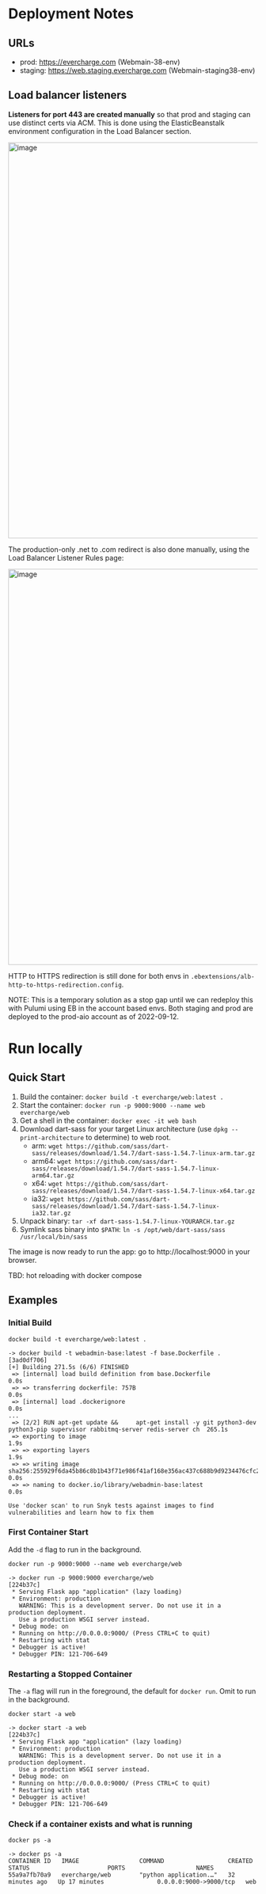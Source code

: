 # Deployment Notes

## URLs

- prod: https://evercharge.com (Webmain-38-env)
- staging: https://web.staging.evercharge.com (Webmain-staging38-env)

## Load balancer listeners

**Listeners for port 443 are created manually** so that prod and staging can use distinct certs via ACM. This is done using the ElasticBeanstalk environment configuration in the Load Balancer section.

<img width="800" alt="image" src="https://user-images.githubusercontent.com/67282/189787043-89dce047-e9b1-4112-a843-f5ff38fe9f97.png">

The production-only .net to .com redirect is also done manually, using the Load Balancer Listener Rules page:

<img width="800" alt="image" src="https://user-images.githubusercontent.com/67282/189786347-f771ccf0-58cc-4dec-be6f-4a18ac54c87b.png">

HTTP to HTTPS redirection is still done for both envs in `.ebextensions/alb-http-to-https-redirection.config`.

NOTE: This is a temporary solution as a stop gap until we can redeploy this with Pulumi using EB in the account based envs. Both staging and prod are deployed to the prod-aio account as of 2022-09-12.

# Run locally

## Quick Start

1. Build the container: `docker build -t evercharge/web:latest .`
1. Start the container: `docker run -p 9000:9000 --name web evercharge/web`
1. Get a shell in the container: `docker exec -it web bash`
1. Download dart-sass for your target Linux architecture (use `dpkg --print-architecture` to determine) to web root.
    - arm: `wget https://github.com/sass/dart-sass/releases/download/1.54.7/dart-sass-1.54.7-linux-arm.tar.gz`
    - arm64: `wget https://github.com/sass/dart-sass/releases/download/1.54.7/dart-sass-1.54.7-linux-arm64.tar.gz`
    - x64: `wget https://github.com/sass/dart-sass/releases/download/1.54.7/dart-sass-1.54.7-linux-x64.tar.gz`
    - ia32: `wget https://github.com/sass/dart-sass/releases/download/1.54.7/dart-sass-1.54.7-linux-ia32.tar.gz`
1. Unpack binary: `tar -xf dart-sass-1.54.7-linux-YOURARCH.tar.gz`
1. Symlink sass binary into `$PATH`: `ln -s /opt/web/dart-sass/sass /usr/local/bin/sass`

The image is now ready to run the app: go to http://localhost:9000 in your browser.

TBD: hot reloading with docker compose

## Examples

### Initial Build

```
docker build -t evercharge/web:latest .

-> docker build -t webadmin-base:latest -f base.Dockerfile .                                                             [3ad0df706]
[+] Building 271.5s (6/6) FINISHED
 => [internal] load build definition from base.Dockerfile                                                                        0.0s
 => => transferring dockerfile: 757B                                                                                             0.0s
 => [internal] load .dockerignore                                                                                                0.0s
...
 => [2/2] RUN apt-get update &&     apt-get install -y git python3-dev python3-pip supervisor rabbitmq-server redis-server ch  265.1s
 => exporting to image                                                                                                           1.9s
 => => exporting layers                                                                                                          1.9s
 => => writing image sha256:255929f6da45b86c8b1b43f71e986f41af168e356ac437c688b9d9234476cfc2                                     0.0s
 => => naming to docker.io/library/webadmin-base:latest                                                                          0.0s

Use 'docker scan' to run Snyk tests against images to find vulnerabilities and learn how to fix them
```

### First Container Start

Add the `-d` flag to run in the background.

```
docker run -p 9000:9000 --name web evercharge/web

-> docker run -p 9000:9000 evercharge/web                                                                                                                                                     [224b37c]
 * Serving Flask app "application" (lazy loading)
 * Environment: production
   WARNING: This is a development server. Do not use it in a production deployment.
   Use a production WSGI server instead.
 * Debug mode: on
 * Running on http://0.0.0.0:9000/ (Press CTRL+C to quit)
 * Restarting with stat
 * Debugger is active!
 * Debugger PIN: 121-706-649
```

### Restarting a Stopped Container

The `-a` flag will run in the foreground, the default for `docker run`. Omit to run in the background.

```
docker start -a web

-> docker start -a web                                                                                                                                                                             [224b37c]
 * Serving Flask app "application" (lazy loading)
 * Environment: production
   WARNING: This is a development server. Do not use it in a production deployment.
   Use a production WSGI server instead.
 * Debug mode: on
 * Running on http://0.0.0.0:9000/ (Press CTRL+C to quit)
 * Restarting with stat
 * Debugger is active!
 * Debugger PIN: 121-706-649
```

### Check if a container exists and what is running

```
docker ps -a

-> docker ps -a
CONTAINER ID   IMAGE                 COMMAND                  CREATED          STATUS                      PORTS                    NAMES
55a9a7fb70a9   evercharge/web        "python application.…"   32 minutes ago   Up 17 minutes               0.0.0.0:9000->9000/tcp   web
```
